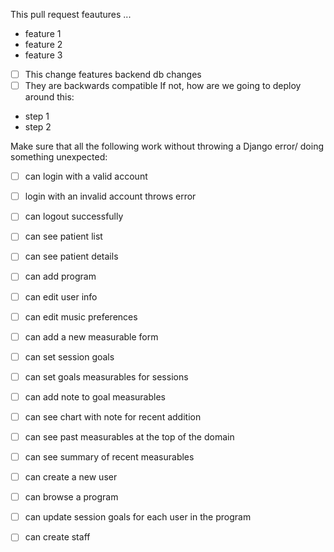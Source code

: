 This pull request feautures ...

- feature 1
- feature 2
- feature 3

- [ ] This change features backend db changes 
- [ ] They are backwards compatible
If not, how are we going to deploy around this:
- step 1
- step 2


Make sure that all the following work without throwing a Django error/ doing something unexpected:
- [ ] can login with a valid account
- [ ] login with an invalid account throws error
- [ ] can logout successfully
- [ ] can see patient list
- [ ] can see patient details
- [ ] can add program
- [ ] can edit user info
- [ ] can edit music preferences
- [ ] can add a new measurable form
- [ ] can set session goals
- [ ] can set goals measurables for sessions
- [ ] can add note to goal measurables
- [ ] can see chart with note for recent addition
- [ ] can see past measurables at the top of the domain
- [ ] can see summary of recent measurables
- [ ] can create a new user
- [ ] can browse a program
- [ ] can update session goals for each user in the program
- [ ] can create staff



